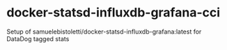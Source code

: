 # docker-statsd-influxdb-grafana-cci
Setup of samuelebistoletti/docker-statsd-influxdb-grafana:latest for DataDog tagged stats
